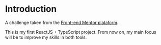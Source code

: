 # Introduction
A challenge taken from the [Front-end Mentor plataform](https://www.frontendmentor.io/challenges/room-homepage-BtdBY_ENq).

This is my first ReactJS + TypeScript project. From now on, my main focus will be to improve my skills in both tools.
